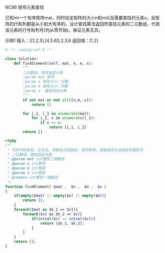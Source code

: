 NC86 矩阵元素查找

已知int一个有序矩阵mat，同时给定矩阵的大小n和m以及需要查找的元素x，且矩阵的行和列都是从小到大有序的。设计查找算法返回所查找元素的二元数组，代表该元素的行号和列号(均从零开始)。保证元素互异。

示例1
输入：[[1,2,3],[4,5,6]],2,3,6
返回值：[1,2]


```python
# -*- coding:utf-8 -*-

class Solution:
    def findElement(self, mat, n, m, x):
        """
        二位数组，查找指定元素
        :param mat 矩阵
        :param n 矩阵大小，行数
        :param m 矩阵大小，列数
        :param x  要查找的元素
        """
        if not mat or not all([n,m, x]):
            return []

        for i_1, l_1 in enumerate(mat):
            for i_2, v in enumerate(l_1):
                if v == x:
                    return [i_1, i_2]
        return []
```


```php
<?php
/**
 * 代码中的类名、方法名、参数名已经指定，请勿修改，直接返回方法规定的值即可
 * 二位数组，查找指定元素
 * @param mat int整型二维数组
 * @param n int整型
 * @param m int整型
 * @param x int整型
 * @return int整型一维数组
 */
function findElement( $mat ,  $n ,  $m ,  $x )
{
    if(empty($mat) || empty($n) || empty($m)){
        return [];
    }
    foreach($mat as $k_1 => $v1){
        foreach($v1 as $k_2 => $v){
            if(intval($v) == intval($x)){
                return [$k_1, $k_2];
            }
        }
    }
    return [];
}
```
